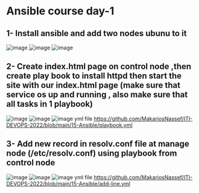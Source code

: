 # Ansible course day-1

## 1- Install ansible and add two nodes ubunu to it
![image](https://user-images.githubusercontent.com/28235504/215338211-b7b69d1a-02fd-493a-abb9-9134f09411b1.png)
![image](https://user-images.githubusercontent.com/28235504/215330626-94e3ab04-940a-4347-9b87-82a03561ebd6.png)
![image](https://user-images.githubusercontent.com/28235504/215330683-35d69721-d2c3-4e74-b234-fdcf21350782.png)

## 2- Create index.html page on control node ,then create play book to install httpd then start the site with our index.html page (make sure that service os up and running , also make sure that all tasks in 1 playbook)
![image](https://user-images.githubusercontent.com/28235504/215337960-71bcaba4-acf9-4ff1-a379-77cac75c8fa5.png)
![image](https://user-images.githubusercontent.com/28235504/215337979-1a18fc94-f5a2-461b-b3b4-09a31c2271a0.png)
![image](https://user-images.githubusercontent.com/28235504/215338146-4477b57f-5bd7-4f30-aff2-b3385a1e9134.png)
yml file 
https://github.com/MakariosNassef/ITI-DEVOPS-2022/blob/main/15-Ansible/playbook.yml


## 3- Add new record in resolv.conf file at manage node (/etc/resolv.conf) using playbook from control node
![image](https://user-images.githubusercontent.com/28235504/215340906-cb08e57a-cd79-4fb3-8256-2f966e13a725.png)
![image](https://user-images.githubusercontent.com/28235504/215340830-c68b9711-9a03-4f76-936f-e6df936bfda6.png)
![image](https://user-images.githubusercontent.com/28235504/215340875-89822514-93f5-4fad-aa62-8a8a9b9f5eba.png)
yml file
https://github.com/MakariosNassef/ITI-DEVOPS-2022/blob/main/15-Ansible/add-line.yml
